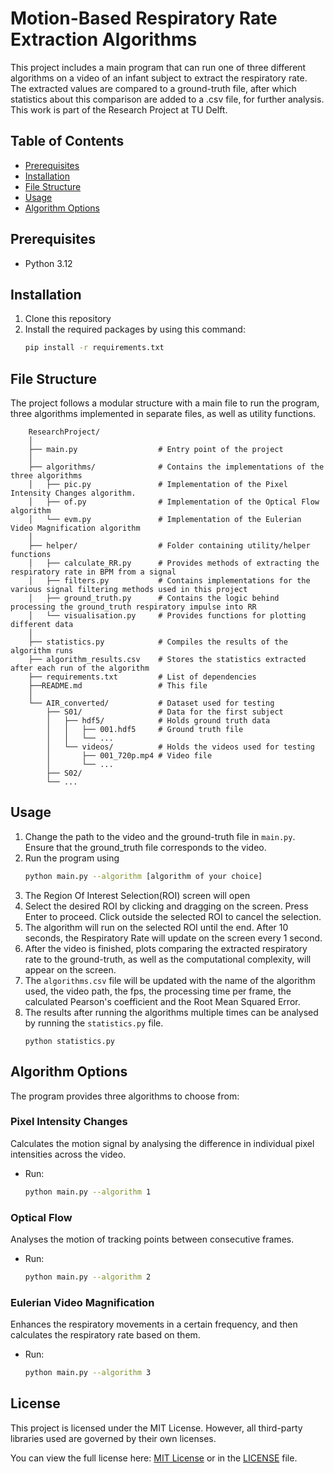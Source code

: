 # Motion-Based Respiratory Rate Extraction Algorithms

This project includes a main program that can run one of three different algorithms on a video of an infant subject to extract the respiratory rate. The extracted values are compared to a ground-truth file, after which statistics about this comparison are added to a .csv file, for further analysis.
This work is part of the Research Project at TU Delft.

## Table of Contents
- [Prerequisites](#prerequisites)
- [Installation](#installation)
- [File Structure](#file-structure)
- [Usage](#usage)
- [Algorithm Options](#algorithm-options)

## Prerequisites
- Python 3.12

## Installation
1. Clone this repository
2. Install the required packages by using this command:
   ```bash
   pip install -r requirements.txt
   
## File Structure
The project follows a modular structure with a main file to run the program, three algorithms implemented in separate files, as well as utility functions.


```
    ResearchProject/
    │
    ├── main.py                  # Entry point of the project
    │
    ├── algorithms/              # Contains the implementations of the three algorithms
    │   ├── pic.py               # Implementation of the Pixel Intensity Changes algorithm.
    │   ├── of.py                # Implementation of the Optical Flow algorithm
    │   └── evm.py               # Implementation of the Eulerian Video Magnification algorithm
    │
    ├── helper/                  # Folder containing utility/helper functions
    │   ├── calculate_RR.py      # Provides methods of extracting the respiratory rate in BPM from a signal
    │   ├── filters.py           # Contains implementations for the various signal filtering methods used in this project
    │   ├── ground_truth.py      # Contains the logic behind processing the ground_truth respiratory impulse into RR
    │   └── visualisation.py     # Provides functions for plotting different data
    │
    ├── statistics.py            # Compiles the results of the algorithm runs
    ├── algorithm_results.csv    # Stores the statistics extracted after each run of the algorithm
    ├── requirements.txt         # List of dependencies
    ├──README.md                 # This file
    │
    └── AIR_converted/           # Dataset used for testing
        ├── S01/                 # Data for the first subject
        │   ├── hdf5/            # Holds ground truth data
        │   │   ├── 001.hdf5     # Ground truth file
        │   │   └── ...
        │   └── videos/          # Holds the videos used for testing
        │       ├── 001_720p.mp4 # Video file
        │       └── ...
        ├── S02/
        └── ...
```

## Usage
1. Change the path to the video and the ground-truth file in `main.py`. Ensure that the ground_truth file corresponds to the video.
2. Run the program using 
    ```bash 
   python main.py --algorithm [algorithm of your choice]
3. The Region Of Interest Selection(ROI) screen will open
4. Select the desired ROI by clicking and dragging on the screen. Press Enter to proceed. Click outside the selected ROI to cancel the selection.
5. The algorithm will run on the selected ROI until the end. After 10 seconds, the Respiratory Rate will update on the screen every 1 second.
6. After the video is finished, plots comparing the extracted respiratory rate to the ground-truth, as well as the computational complexity, will appear on the screen.
7. The `algorithms.csv` file will be updated with the name of the algorithm used, the video path, the fps, the processing time per frame, the calculated Pearson's coefficient and the Root Mean Squared Error.
8. The results after running the algorithms multiple times can be analysed by running the `statistics.py` file.
    ```
   python statistics.py
   
## Algorithm Options
The program provides three algorithms to choose from:

### Pixel Intensity Changes
Calculates the motion signal by analysing the difference in individual pixel intensities across the video.
- Run:
   ```bash
   python main.py --algorithm 1

### Optical Flow
Analyses the motion of tracking points between consecutive frames.
- Run:
   ```bash
   python main.py --algorithm 2

### Eulerian Video Magnification
Enhances the respiratory movements in a certain frequency, and then calculates the respiratory rate based on them. 
- Run:
   ```bash
   python main.py --algorithm 3

## License

This project is licensed under the MIT License. However, all third-party libraries used are governed by their own licenses.

You can view the full license here: [MIT License](https://opensource.org/license/mit) or in the [LICENSE](LICENSE) file.
